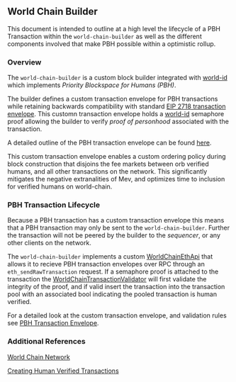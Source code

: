 ## World Chain Builder

This document is intended to outline at a high level the lifecycle of a PBH Transaction within the `world-chain-builder` as well as the different components involved that make PBH possible within a optimistic rollup. 

### Overview

The `world-chain-builder` is a custom block builder integrated with [world-id](https://world.org/world-id) which implements _Priority Blockspace for Humans (PBH)_. 

The builder defines a custom transaction envelope for PBH transactions while retaining backwards compatibility with standard [EIP 2718 transaction envelope](https://eips.ethereum.org/EIPS/eip-2718). This customn transaction envelope holds a [world-id](https://world.org/world-id) semaphore proof allowing the builder to verify _proof of personhood_ associated with the transaction. 

A detailed outline of the PBH transaction envelope can be found [here](PbhEnvelope.md). 

This custom transaction envelope enables a custom ordering policy during block construction that disjoins the fee markets between orb verified humans, and all other transactions on the network. This significantly mitigates the negative extranalities of Mev, and optimizes time to inclusion for verified humans on world-chain.

### PBH Transaction Lifecycle

Because a PBH transaction has a custom transaction envelope this means that a PBH transaction may only be sent to the `world-chain-builder`. Further the transaction will not be peered by the builder to the _sequencer_, or any other clients on the network. 

The `world-chain-builder` implements a custom [WorldChainEthApi](https://github.com/worldcoin/world-chain/blob/c44417727fcf510597aaf247dc1e2d8dca03a3b7/world-chain-builder/src/rpc/mod.rs#L52) that allows it to recieve PBH transaction envelopes over RPC through an `eth_sendRawTransaction` request. If a semaphore proof is attached to the transaction the [WorldChainTransactionValidator](https://github.com/worldcoin/world-chain/blob/c44417727fcf510597aaf247dc1e2d8dca03a3b7/world-chain-builder/src/pool/validator.rs#L37) will first validate the integrity of the proof, and if valid insert the transaction into the transaction pool with an associated bool indicating the pooled transaction is human verified. 

For a detailed look at the custom transaction envelope, and validation rules see [PBH Transaction Envelope](Envelope.md).


### Additional References
[World Chain Network](Network.md)

[Creating Human Verified Transactions](../crates/toolkit/README.md)

